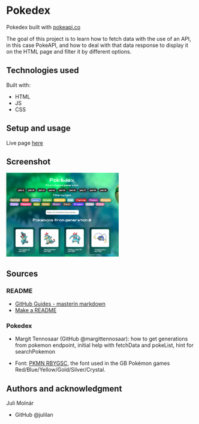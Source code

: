 # Pokedex

Pokedex built with [pokeapi.co](https://pokeapi.co/)

The goal of this project is to learn how to fetch data with the use of an API, in this case PokeAPI, and how to deal with that data response to display it on the HTML page and filter it by different options.

## Technologies used

Built with:

- HTML
- JS
- CSS

## Setup and usage

Live page [here](https://public.bc.fi/s2300103/pokedex)

## Screenshot

![Screenshot of the current version](images/pokedex_screenshot02.png)

## Sources

### README

- [GitHub Guides - masterin markdown](https://guides.github.com/features/mastering-markdown/)
- [Make a README](https://www.makeareadme.com/)

### Pokedex

- Margit Tennosaar (GitHub @margittennosaar): how to get generations from pokemon endpoint, initial help with fetchData and pokeList, hint for searchPokemon

- Font: [PKMN RBYGSC](https://www.dafont.com/pkmn-rbygsc.font), the font used in the GB Pokémon games Red/Blue/Yellow/Gold/Silver/Crystal.

## Authors and acknowledgment

Juli Molnár

- GitHub @julilan
